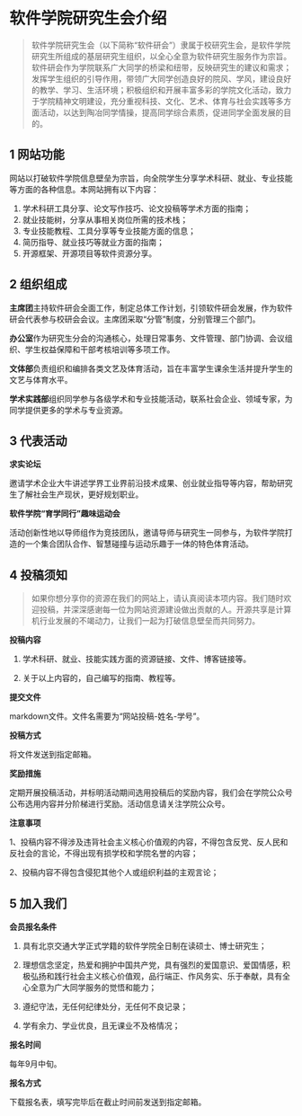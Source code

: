 # 软件学院研究生会介绍

> 软件学院研究生会（以下简称“软件研会”）隶属于校研究生会，是软件学院研究生所组成的基层研究生组织，以全心全意为软件研究生服务作为宗旨。软件研会作为学院联系广大同学的桥梁和纽带，反映研究生的建议和需求；发挥学生组织的引导作用，带领广大同学创造良好的院风、学风，建设良好的教学、学习、生活环境；积极组织和开展丰富多彩的学院文化活动，致力于学院精神文明建设，充分重视科技、文化、艺术、体育与社会实践等多方面活动，以达到陶冶同学情操，提高同学综合素质，促进同学全面发展的目的。

## 1 网站功能

网站以打破软件学院信息壁垒为宗旨，向全院学生分享学术科研、就业、专业技能等方面的各种信息。本网站拥有以下内容：

1. 学术科研工具分享、论文写作技巧、论文投稿等学术方面的指南；
2. 就业技能树，分享从事相关岗位所需的技术栈；
3. 专业技能教程、工具分享等专业技能方面的信息；
4. 简历指导、就业技巧等就业方面的指南；
5. 开源框架、开源项目等软件资源分享。

## 2 组织组成

**主席团**主持软件研会全面工作，制定总体工作计划，引领软件研会发展，作为软件研会代表参与校研会会议。主席团采取“分管”制度，分别管理三个部门。

**办公室**作为研究生分会的沟通核心，处理日常事务、文件管理、部门协调、会议组织、学生权益保障和干部考核培训等多项工作。

**文体部**负责组织和编排各类文艺及体育活动，旨在丰富学生课余生活并提升学生的文艺与体育水平。

**学术实践部**组织同学参与各级学术和专业技能活动，联系社会企业、领域专家，为同学提供更多的学术与专业资源。

## 3 代表活动

**求实论坛**

邀请学术企业大牛讲述学界工业界前沿技术成果、创业就业指导等内容，帮助研究生了解社会生产现状，更好规划职业。

**软件学院“育学同行”趣味运动会**

活动创新性地以导师组作为竞技团队，邀请导师与研究生一同参与，为软件学院打造的一个集合团队合作、智慧碰撞与运动乐趣于一体的特色体育活动。

## 4 投稿须知

> 如果你想分享你的资源在我们的网站上，请认真阅读本项内容。我们随时欢迎投稿，并深深感谢每一位为网站资源建设做出贡献的人。开源共享是计算机行业发展的不竭动力，让我们一起为打破信息壁垒而共同努力。

**投稿内容**

1. 学术科研、就业、技能实践方面的资源链接、文件、博客链接等。

2. 关于以上内容的，自己编写的指南、教程等。

**提交文件**

markdown文件。文件名需要为“网站投稿-姓名-学号”。

**投稿方式**

将文件发送到指定邮箱。

**奖励措施**

定期开展投稿活动，并标明活动期间选用投稿后的奖励内容，我们会在学院公众号公布选用内容并分阶梯进行奖励。活动信息请关注学院公众号。

**注意事项**

1、投稿内容不得涉及违背社会主义核心价值观的内容，不得包含反党、反人民和反社会的言论，不得出现有损学校和学院名誉的内容；

2、投稿内容不得包含侵犯其他个人或组织利益的主观言论；

## 5 加入我们

**会员报名条件**

1. 具有北京交通大学正式学籍的软件学院全日制在读硕士、博士研究生；

2. 理想信念坚定，热爱和拥护中国共产党，具有强烈的爱国意识、爱国情感，积极弘扬和践行社会主义核心价值观，品行端正、作风务实、乐于奉献，具有全心全意为广大同学服务的觉悟和能力；

3. 遵纪守法，无任何纪律处分，无任何不良记录；

4. 学有余力、学业优良，且无课业不及格情况；

**报名时间**

每年9月中旬。

**报名方式**

下载报名表，填写完毕后在截止时间前发送到指定邮箱。

